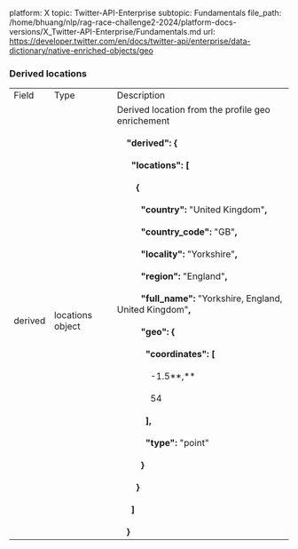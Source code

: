 platform: X
topic: Twitter-API-Enterprise
subtopic: Fundamentals
file_path: /home/bhuang/nlp/rag-race-challenge2-2024/platform-docs-versions/X_Twitter-API-Enterprise/Fundamentals.md
url: https://developer.twitter.com/en/docs/twitter-api/enterprise/data-dictionary/native-enriched-objects/geo

### Derived locations

|     |     |     |
| --- | --- | --- |
| Field | Type | Description |
| derived | locations object | Derived location from the profile geo enrichement  <br>  <br>    **"derived": {**<br><br>      **"locations": \[**<br><br>        **{**<br><br>          **"country":** "United Kingdom"**,**<br><br>          **"country\_code":** "GB"**,**<br><br>          **"locality":** "Yorkshire"**,**<br><br>          **"region":** "England"**,**<br><br>          **"full\_name":** "Yorkshire, England, United Kingdom"**,**<br><br>          **"geo": {**<br><br>            **"coordinates": \[**<br><br>              \-1.5**,**<br><br>              54<br><br>            **\],**<br><br>            **"type":** "point"<br><br>          **}**<br><br>        **}**<br><br>      **\]**<br><br>    **}** |